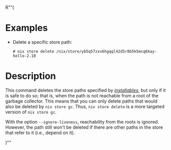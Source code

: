 R""(

# Examples

* Delete a specific store path:

  ```console
  # nix store delete /nix/store/yb5q57zxv6hgqql42d5r8b5k5mcq6kay-hello-2.10
  ```

# Description

This command deletes the store paths specified by [*installables*](./nix.md#installables),
but only if it is safe to do so; that is, when the path is not
reachable from a root of the garbage collector. This means that you
can only delete paths that would also be deleted by `nix store
gc`. Thus, `nix store delete` is a more targeted version of `nix store
gc`.

With the option `--ignore-liveness`, reachability from the roots is
ignored. However, the path still won't be deleted if there are other
paths in the store that refer to it (i.e., depend on it).

)""
